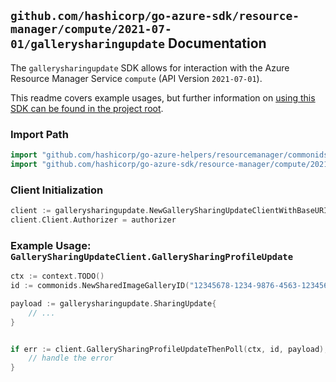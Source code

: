 
## `github.com/hashicorp/go-azure-sdk/resource-manager/compute/2021-07-01/gallerysharingupdate` Documentation

The `gallerysharingupdate` SDK allows for interaction with the Azure Resource Manager Service `compute` (API Version `2021-07-01`).

This readme covers example usages, but further information on [using this SDK can be found in the project root](https://github.com/hashicorp/go-azure-sdk/tree/main/docs).

### Import Path

```go
import "github.com/hashicorp/go-azure-helpers/resourcemanager/commonids"
import "github.com/hashicorp/go-azure-sdk/resource-manager/compute/2021-07-01/gallerysharingupdate"
```


### Client Initialization

```go
client := gallerysharingupdate.NewGallerySharingUpdateClientWithBaseURI("https://management.azure.com")
client.Client.Authorizer = authorizer
```


### Example Usage: `GallerySharingUpdateClient.GallerySharingProfileUpdate`

```go
ctx := context.TODO()
id := commonids.NewSharedImageGalleryID("12345678-1234-9876-4563-123456789012", "example-resource-group", "galleryValue")

payload := gallerysharingupdate.SharingUpdate{
	// ...
}


if err := client.GallerySharingProfileUpdateThenPoll(ctx, id, payload); err != nil {
	// handle the error
}
```
